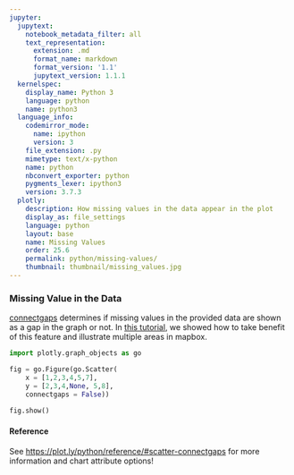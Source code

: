 ```yaml
---
jupyter:
  jupytext:
    notebook_metadata_filter: all
    text_representation:
      extension: .md
      format_name: markdown
      format_version: '1.1'
      jupytext_version: 1.1.1
  kernelspec:
    display_name: Python 3
    language: python
    name: python3
  language_info:
    codemirror_mode:
      name: ipython
      version: 3
    file_extension: .py
    mimetype: text/x-python
    name: python
    nbconvert_exporter: python
    pygments_lexer: ipython3
    version: 3.7.3
  plotly:
    description: How missing values in the data appear in the plot
    display_as: file_settings
    language: python
    layout: base
    name: Missing Values
    order: 25.6
    permalink: python/missing-values/
    thumbnail: thumbnail/missing_values.jpg
---
```

### Missing Value in the Data

[connectgaps](https://plot.ly/python/reference/#scatter-connectgaps) determines if missing values in the provided data are shown as a gap in the graph or not. In [this tutorial](https://plot.ly/python/filled-area-on-mapbox/#multiple-filled-areas-with-a-scattermapbox-trace), we showed how to take benefit of this feature and illustrate multiple areas in mapbox. 

```python
import plotly.graph_objects as go 

fig = go.Figure(go.Scatter(
    x = [1,2,3,4,5,7],
    y = [2,3,4,None, 5,8],
    connectgaps = False))
 
fig.show()
```

#### Reference
See https://plot.ly/python/reference/#scatter-connectgaps for more information and chart attribute options!
